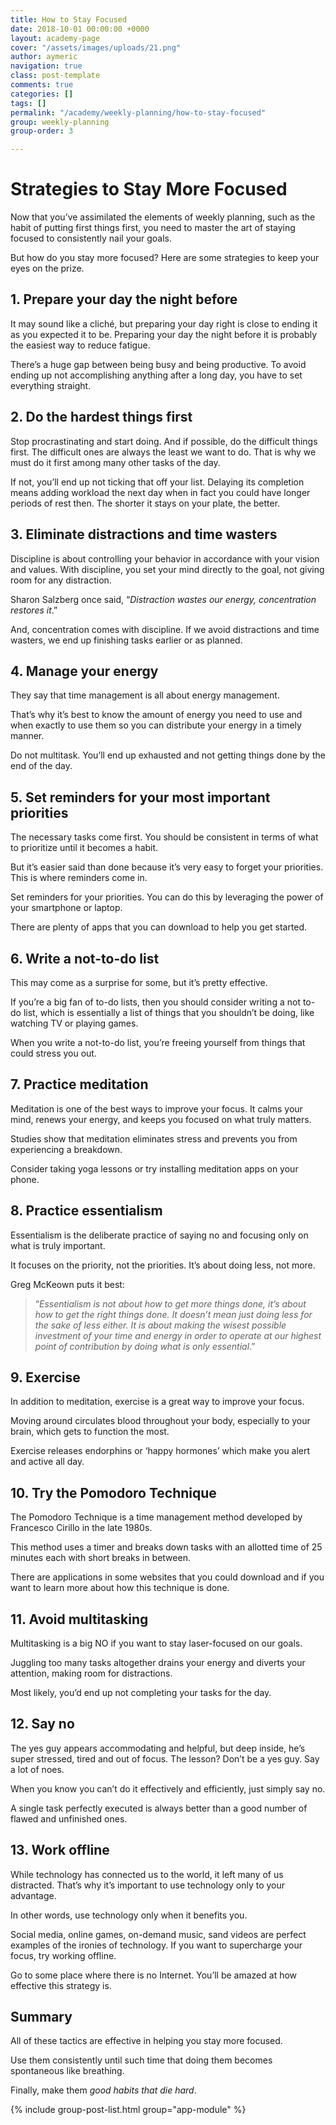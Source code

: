 ```yaml
---
title: How to Stay Focused
date: 2018-10-01 00:00:00 +0000
layout: academy-page
cover: "/assets/images/uploads/21.png"
author: aymeric
navigation: true
class: post-template
comments: true
categories: []
tags: []
permalink: "/academy/weekly-planning/how-to-stay-focused"
group: weekly-planning
group-order: 3

---
```

# Strategies to Stay More Focused

Now that you’ve assimilated the elements of weekly planning, such as the habit of putting first things first, you need to master the art of staying focused to consistently nail your goals.

But how do you stay more focused? Here are some strategies to keep your eyes on the prize.

## **1. Prepare your day the night before**

It may sound like a cliché, but preparing your day right is close to ending it as you expected it to be. Preparing your day the night before it is probably the easiest way to reduce fatigue.

There’s a huge gap between being busy and being productive. To avoid ending up not accomplishing anything after a long day, you have to set everything straight.

## **2. Do the hardest things first**

Stop procrastinating and start doing. And if possible, do the difficult things first. The difficult ones are always the least we want to do. That is why we must do it first among many other tasks of the day.

If not, you’ll end up not ticking that off your list. Delaying its completion means adding workload the next day when in fact you could have longer periods of rest then. The shorter it stays on your plate, the better.

## **3. Eliminate distractions and time wasters**

Discipline is about controlling your behavior in accordance with your vision and values. With discipline, you set your mind directly to the goal, not giving room for any distraction.

Sharon Salzberg once said, “_Distraction wastes our energy, concentration restores it_.”

And, concentration comes with discipline. If we avoid distractions and time wasters, we end up finishing tasks earlier or as planned.

## **4. Manage your energy**

They say that time management is all about energy management.

That’s why it’s best to know the amount of energy you need to use and when exactly to use them so you can distribute your energy in a timely manner.

Do not multitask. You’ll end up exhausted and not getting things done by the end of the day.

## **5. Set reminders for your most important priorities**

The necessary tasks come first. You should be consistent in terms of what to prioritize until it becomes a habit.

But it’s easier said than done because it’s very easy to forget your priorities. This is where reminders come in.

Set reminders for your priorities. You can do this by leveraging the power of your smartphone or laptop.

There are plenty of apps that you can download to help you get started.

## **6. Write a not-to-do list**

This may come as a surprise for some, but it’s pretty effective.

If you’re a big fan of to-do lists, then you should consider writing a not to-do list, which is essentially a list of things that you shouldn’t be doing, like watching TV or playing games.

When you write a not-to-do list, you’re freeing yourself from things that could stress you out.

## **7. Practice meditation**

Meditation is one of the best ways to improve your focus. It calms your mind, renews your energy, and keeps you focused on what truly matters.

Studies show that meditation eliminates stress and prevents you from experiencing a breakdown.

Consider taking yoga lessons or try installing meditation apps on your phone.

## **8. Practice essentialism**

Essentialism is the deliberate practice of saying no and focusing only on what is truly important.

It focuses on the priority, not the priorities. It’s about doing less, not more.

Greg McKeown puts it best:

> “_Essentialism is not about how to get more things done, it’s about how to get the right things done. It doesn’t mean just doing less for the sake of less either. It is about making the wisest possible investment of your time and energy in order to operate at our highest point of contribution by doing what is only essential_.”

## **9. Exercise**

In addition to meditation, exercise is a great way to improve your focus.

Moving around circulates blood throughout your body, especially to your brain, which gets to function the most.

Exercise releases endorphins or ‘happy hormones’ which make you alert and active all day.

## **10. Try the Pomodoro Technique**

The Pomodoro Technique is a time management method developed by Francesco Cirillo in the late 1980s.

This method uses a timer and breaks down tasks with an allotted time of 25 minutes each with short breaks in between.

There are applications in some websites that you could download and if you want to learn more about how this technique is done.

## **11. Avoid multitasking**

Multitasking is a big NO if you want to stay laser-focused on our goals.

Juggling too many tasks altogether drains your energy and diverts your attention, making room for distractions.

Most likely, you’d end up not completing your tasks for the day.

## **12. Say no**

The yes guy appears accommodating and helpful, but deep inside, he’s super stressed, tired and out of focus. The lesson? Don’t be a yes guy. Say a lot of noes.

When you know you can’t do it effectively and efficiently, just simply say no.

A single task perfectly executed is always better than a good number of flawed and unfinished ones.

## **13. Work offline**

While technology has connected us to the world, it left many of us distracted. That’s why it’s important to use technology only to your advantage.

In other words, use technology only when it benefits you.

Social media, online games, on-demand music, sand videos are perfect examples of the ironies of technology. If you want to supercharge your focus, try working offline.

Go to some place where there is no Internet. You’ll be amazed at how effective this strategy is.

## Summary

All of these tactics are effective in helping you stay more focused.

Use them consistently until such time that doing them becomes spontaneous like breathing.

Finally, make them _good habits that die hard_.

<div class='post-feed'>

{% include group-post-list.html group="app-module" %}

</div>